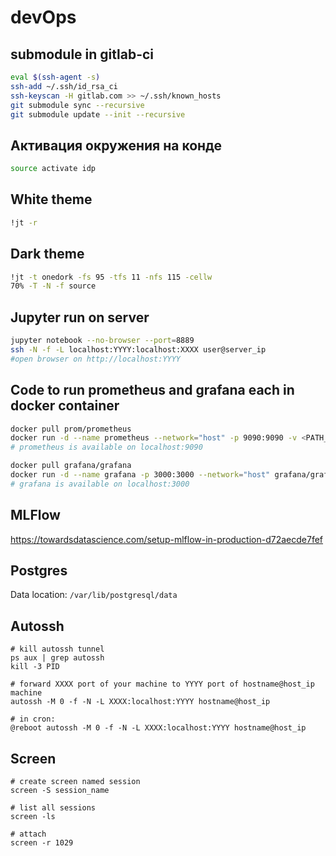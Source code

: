 # devOps

## **submodule in gitlab-ci**
```bash
eval $(ssh-agent -s)
ssh-add ~/.ssh/id_rsa_ci
ssh-keyscan -H gitlab.com >> ~/.ssh/known_hosts
git submodule sync --recursive
git submodule update --init --recursive
```

## **Активация окружения на конде**

```bash
source activate idp
```

## **White theme**

```bash
!jt -r
```

## **Dark theme**

```bash
!jt -t onedork -fs 95 -tfs 11 -nfs 115 -cellw
70% -T -N -f source
```

## **Jupyter run on server**

```bash
jupyter notebook --no-browser --port=8889
ssh -N -f -L localhost:YYYY:localhost:XXXX user@server_ip
#open browser on http://localhost:YYYY
```

## **Code to run prometheus and grafana each in docker container**

```bash
docker pull prom/prometheus
docker run -d --name prometheus --network="host" -p 9090:9090 -v <PATH_TO_PROJECT_with_YML>:/opt/<PROJECT> prom/prometheus --config.file=/opt/<PROJECT>/prometheus.yml
# prometheus is available on localhost:9090
```

```bash
docker pull grafana/grafana
docker run -d --name grafana -p 3000:3000 --network="host" grafana/grafana
# grafana is available on localhost:3000
```
## **MLFlow**

https://towardsdatascience.com/setup-mlflow-in-production-d72aecde7fef

## **Postgres**
Data location: `/var/lib/postgresql/data`

## **Autossh**
```
# kill autossh tunnel
ps aux | grep autossh
kill -3 PID
```

```
# forward XXXX port of your machine to YYYY port of hostname@host_ip machine
autossh -M 0 -f -N -L XXXX:localhost:YYYY hostname@host_ip
```

```
# in cron:
@reboot autossh -M 0 -f -N -L XXXX:localhost:YYYY hostname@host_ip
```

## Screen

```
# create screen named session
screen -S session_name

# list all sessions
screen -ls

# attach 
screen -r 1029
```
